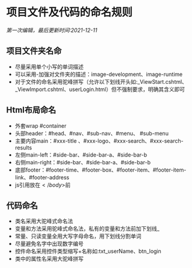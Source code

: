 # 项目文件及代码的命名规则
*第一次编辑，最后更新时间:2021-12-11*

## 项目文件夹名命
* 尽量采用单个小写的单词描述
* 可以采用-加强对文件夹的描述：image-development、image-runtime
* 对于文件的命名采用驼峰拼写（允许以下划线开头如:_ViewStart.cshtml、_ViewImport.cshtml、userLogin.html）但不强制要求，明确其含义即可
## Html布局命名
* 外套wrap #container
* 头部header：#head、#nav、#sub-nav、#menu、 #sub-menu
* 主要内容main：#xxx-title 、#xxx-logo、#xxx-search、#xxx-search-results
* 左侧main-left：#side-bar、#side-bar-a、#side-bar-b
* 右侧main-right：#side-bar、#side-bar-a、#side-bar-b
* 底部footer：#footer-time、#footer-box、#footer-item、#footer-item-link、#footer-address
* js引用放在$</body>$前
## 代码命名
* 类名采用大驼峰式命名法
* 变量和方法采用驼峰式命名法，私有的变量和方法前加下划线_
* 常量、只读变量全用大写字母命名，用下划线分割单词
* 尽量避免名字中出现数字编号
* 控件命名采用控件类型缩写+名称如:txt_userName、btn_login
* 类中的属性名采用大驼峰拼写
